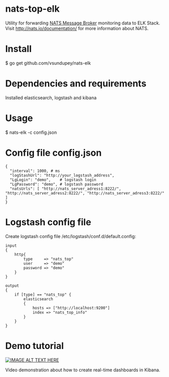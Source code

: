 # nats-top-elk
Utility for forwarding [NATS Message Broker](http://nats.io/) monitoring data to ELK Stack. Visit http://nats.io/documentation/ for more information about NATS.

# Install 
$ go get github.com/vsundupey/nats-elk

# Dependencies and requirements
Installed elasticsearch, logstash and kibana 

# Usage
$ nats-elk -c config.json

# Config file config.json
```
{
  "interval": 1000, # ms
  "logStashUrl": "http://your_logstash_address",
  "LgLogin": "demo",    # logstash login
  "LgPassword": "demo", # logstash password
  "natsUrls": [ "http://nats_server_adress1:8222/", "http://nats_server_adress2:8222/", "http://nats_server_adress3:8222/" ]
}
```
# Logstash config file
Create logstash config file /etc/logstash/conf.d/default.config:
```
input
{
	http{
		type 	 => "nats_top"
		user     => "demo"
		password => "demo"	
	}
}

output
{
	if [type] == "nats_top" {
		elasticsearch 
		{
			hosts => ["http://localhost:9200"]
			index => "nats_top_info"
		}
	}
}
```

# Demo tutorial

[![IMAGE ALT TEXT HERE](https://img.youtube.com/vi/E6GJJn7eVc8/0.jpg)](https://www.youtube.com/watch?v=E6GJJn7eVc8)

Video demonstration about how to create real-time dashboards in Kibana.
